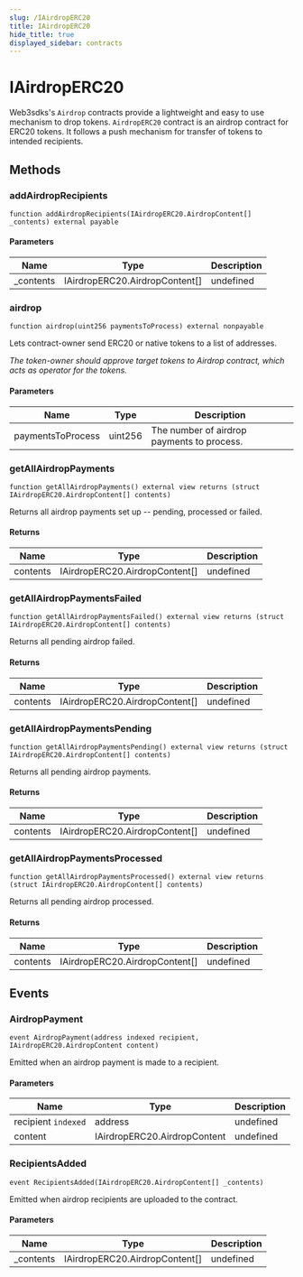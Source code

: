 ```yaml
---
slug: /IAirdropERC20
title: IAirdropERC20
hide_title: true
displayed_sidebar: contracts
---
```


# IAirdropERC20

Web3sdks&#39;s `Airdrop` contracts provide a lightweight and easy to use mechanism to drop tokens. `AirdropERC20` contract is an airdrop contract for ERC20 tokens. It follows a push mechanism for transfer of tokens to intended recipients.

## Methods

### addAirdropRecipients

```solidity
function addAirdropRecipients(IAirdropERC20.AirdropContent[] _contents) external payable
```

#### Parameters

| Name       | Type                           | Description |
| ---------- | ------------------------------ | ----------- |
| \_contents | IAirdropERC20.AirdropContent[] | undefined   |

### airdrop

```solidity
function airdrop(uint256 paymentsToProcess) external nonpayable
```

Lets contract-owner send ERC20 or native tokens to a list of addresses.

_The token-owner should approve target tokens to Airdrop contract, which acts as operator for the tokens._

#### Parameters

| Name              | Type    | Description                                |
| ----------------- | ------- | ------------------------------------------ |
| paymentsToProcess | uint256 | The number of airdrop payments to process. |

### getAllAirdropPayments

```solidity
function getAllAirdropPayments() external view returns (struct IAirdropERC20.AirdropContent[] contents)
```

Returns all airdrop payments set up -- pending, processed or failed.

#### Returns

| Name     | Type                           | Description |
| -------- | ------------------------------ | ----------- |
| contents | IAirdropERC20.AirdropContent[] | undefined   |

### getAllAirdropPaymentsFailed

```solidity
function getAllAirdropPaymentsFailed() external view returns (struct IAirdropERC20.AirdropContent[] contents)
```

Returns all pending airdrop failed.

#### Returns

| Name     | Type                           | Description |
| -------- | ------------------------------ | ----------- |
| contents | IAirdropERC20.AirdropContent[] | undefined   |

### getAllAirdropPaymentsPending

```solidity
function getAllAirdropPaymentsPending() external view returns (struct IAirdropERC20.AirdropContent[] contents)
```

Returns all pending airdrop payments.

#### Returns

| Name     | Type                           | Description |
| -------- | ------------------------------ | ----------- |
| contents | IAirdropERC20.AirdropContent[] | undefined   |

### getAllAirdropPaymentsProcessed

```solidity
function getAllAirdropPaymentsProcessed() external view returns (struct IAirdropERC20.AirdropContent[] contents)
```

Returns all pending airdrop processed.

#### Returns

| Name     | Type                           | Description |
| -------- | ------------------------------ | ----------- |
| contents | IAirdropERC20.AirdropContent[] | undefined   |

## Events

### AirdropPayment

```solidity
event AirdropPayment(address indexed recipient, IAirdropERC20.AirdropContent content)
```

Emitted when an airdrop payment is made to a recipient.

#### Parameters

| Name                | Type                         | Description |
| ------------------- | ---------------------------- | ----------- |
| recipient `indexed` | address                      | undefined   |
| content             | IAirdropERC20.AirdropContent | undefined   |

### RecipientsAdded

```solidity
event RecipientsAdded(IAirdropERC20.AirdropContent[] _contents)
```

Emitted when airdrop recipients are uploaded to the contract.

#### Parameters

| Name       | Type                           | Description |
| ---------- | ------------------------------ | ----------- |
| \_contents | IAirdropERC20.AirdropContent[] | undefined   |
